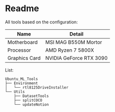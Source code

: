# Readme

All tools based on the configuration:

| Name          | Detail                  |
| ------------- | ----------------------- |
| Motherboard   | MSI MAG B550M Mortor    |
| Processor     | AMD Ryzen 7 5800X       |
| Graphics Card | NVIDIA GeForce RTX 3090 |

List:

```shell
Ubuntu_ML_Tools
├── Environment
│   └── rtl8125DriveInstaller
└── Utils
    ├── DatasetTools
    ├── splitCOCO
    └── updateNotion
```

